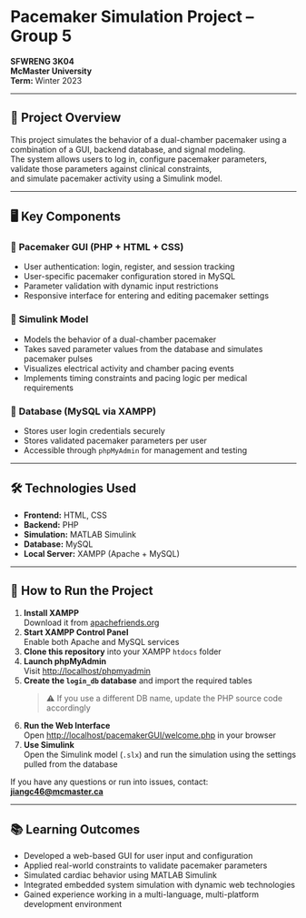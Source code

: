 # **Pacemaker Simulation Project – Group 5**  
**SFWRENG 3K04**  
**McMaster University**  
**Term:** Winter 2023

---

## 📘 **Project Overview**  
This project simulates the behavior of a dual-chamber pacemaker using a combination of a GUI, backend database, and signal modeling.  
The system allows users to log in, configure pacemaker parameters, validate those parameters against clinical constraints,  
and simulate pacemaker activity using a Simulink model.

---

## 🖥️ **Key Components**

### 🔹 **Pacemaker GUI (PHP + HTML + CSS)**  
- User authentication: login, register, and session tracking  
- User-specific pacemaker configuration stored in MySQL  
- Parameter validation with dynamic input restrictions  
- Responsive interface for entering and editing pacemaker settings  

### 🔹 **Simulink Model**  
- Models the behavior of a dual-chamber pacemaker  
- Takes saved parameter values from the database and simulates pacemaker pulses  
- Visualizes electrical activity and chamber pacing events  
- Implements timing constraints and pacing logic per medical requirements  

### 🔹 **Database (MySQL via XAMPP)**  
- Stores user login credentials securely  
- Stores validated pacemaker parameters per user  
- Accessible through `phpMyAdmin` for management and testing  

---

## 🛠️ **Technologies Used**  
- **Frontend:** HTML, CSS  
- **Backend:** PHP  
- **Simulation:** MATLAB Simulink  
- **Database:** MySQL  
- **Local Server:** XAMPP (Apache + MySQL)

---

## 🚀 **How to Run the Project**

1. **Install XAMPP**  
   Download it from [apachefriends.org](https://www.apachefriends.org/download.html)  
2. **Start XAMPP Control Panel**  
   Enable both Apache and MySQL services  
3. **Clone this repository** into your XAMPP `htdocs` folder  
4. **Launch phpMyAdmin**  
   Visit [http://localhost/phpmyadmin](http://localhost/phpmyadmin)  
5. **Create the `login_db` database** and import the required tables  
   > ⚠️ If you use a different DB name, update the PHP source code accordingly  
6. **Run the Web Interface**  
   Open [http://localhost/pacemakerGUI/welcome.php](http://localhost/pacemakerGUI/welcome.php) in your browser  
7. **Use Simulink**  
   Open the Simulink model (`.slx`) and run the simulation using the settings pulled from the database  

If you have any questions or run into issues, contact: **jiangc46@mcmaster.ca**

---

## 📚 **Learning Outcomes**
- Developed a web-based GUI for user input and configuration  
- Applied real-world constraints to validate pacemaker parameters  
- Simulated cardiac behavior using MATLAB Simulink  
- Integrated embedded system simulation with dynamic web technologies  
- Gained experience working in a multi-language, multi-platform development environment  
